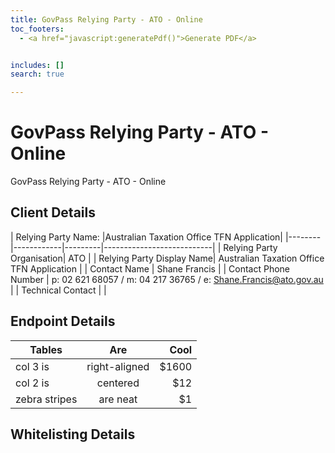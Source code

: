 ```yaml
---
title: GovPass Relying Party - ATO - Online 
toc_footers: 
  - <a href="javascript:generatePdf()">Generate PDF</a>


includes: []
search: true

---
```


# GovPass Relying Party - ATO - Online 

GovPass Relying Party - ATO - Online

## Client Details 
| Relying Party Name: |Australian Taxation Office TFN Application|
|--------|------------|---------|---------------------------|
| Relying Party Organisation| ATO |
| Relying Party Display Name| Australian Taxation Office TFN Application |
| Contact Name | Shane Francis |
| Contact Phone Number | p: 02 621 68057 / m: 04 217 36765 / e: Shane.Francis@ato.gov.au |
| Technical Contact | |

## Endpoint Details 
| Tables        | Are           | Cool  |
| ------------- |:-------------:| -----:|
| col 3 is      | right-aligned | $1600 |
| col 2 is      | centered      |   $12 |
| zebra stripes | are neat      |    $1 |

## Whitelisting Details 

  